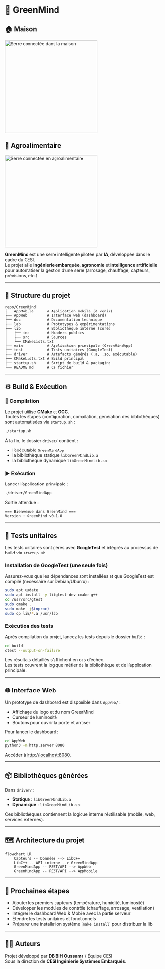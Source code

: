 # 🌱 GreenMind

## 🏠 Maison

<img src="lab/serreMaison.png" alt="Serre connectée dans la maison" width="300"/>

## 🥕 Agroalimentaire

<img src="lab/serreAgro.png" alt="Serre connectée en agroalimentaire" width="300"/>

**GreenMind** est une serre intelligente pilotée par **IA**, développée dans le cadre du CESI.  
Le projet allie **ingénierie embarquée**, **agronomie** et **intelligence artificielle** pour automatiser la gestion d’une serre (arrosage, chauffage, capteurs, prévisions, etc.).

---

## 📁 Structure du projet

```
repo/GreenMind
├── AppMobile      # Application mobile (à venir)
├── AppWeb         # Interface web (dashboard)
├── doc            # Documentation technique
├── lab            # Prototypes & expérimentations
├── lib            # Bibliothèque interne (core)
│   ├── inc        # Headers publics
│   ├── src        # Sources
│   └── CMakeLists.txt
├── main           # Application principale (GreenMindApp)
├── test           # Tests unitaires (GoogleTest)
├── driver         # Artefacts générés (.a, .so, exécutable)
├── CMakeLists.txt # Build principal
├── startup.sh     # Script de build & packaging
└── README.md      # Ce fichier
```

---

## ⚙️ Build & Exécution

### 🔨 Compilation

Le projet utilise **CMake** et **GCC**.  
Toutes les étapes (configuration, compilation, génération des bibliothèques) sont automatisées via `startup.sh` :

```bash
./startup.sh
```

À la fin, le dossier `driver/` contient :
- l’exécutable `GreenMindApp`
- la bibliothèque statique `libGreenMindLib.a`
- la bibliothèque dynamique `libGreenMindLib.so`

### ▶️ Exécution

Lancer l’application principale :

```bash
./driver/GreenMindApp
```

Sortie attendue :
```
=== Bienvenue dans GreenMind ===
Version : GreenMind v0.1.0
```

---

## 🧪 Tests unitaires

Les tests unitaires sont gérés avec **GoogleTest** et intégrés au processus de build via `startup.sh`.

### Installation de GoogleTest (une seule fois)

Assurez-vous que les dépendances sont installées et que GoogleTest est compilé (nécessaire sur Debian/Ubuntu) :

```bash
sudo apt update
sudo apt install -y libgtest-dev cmake g++
cd /usr/src/gtest
sudo cmake .
sudo make -j$(nproc)
sudo cp lib/*.a /usr/lib
```

### Exécution des tests

Après compilation du projet, lancez les tests depuis le dossier `build` :

```bash
cd build
ctest --output-on-failure
```

Les résultats détaillés s’affichent en cas d’échec.  
Les tests couvrent la logique métier de la bibliothèque et de l’application principale.

---

## 🌐 Interface Web

Un prototype de dashboard est disponible dans `AppWeb/` :

- Affichage du logo et du nom GreenMind
- Curseur de luminosité
- Boutons pour ouvrir la porte et arroser

Pour lancer le dashboard :

```bash
cd AppWeb
python3 -m http.server 8080
```
Accéder à [http://localhost:8080](http://localhost:8080).

---

## 📦 Bibliothèques générées

Dans `driver/` :
- **Statique** : `libGreenMindLib.a`
- **Dynamique** : `libGreenMindLib.so`

Ces bibliothèques contiennent la logique interne réutilisable (mobile, web, services externes).

---

## 🗺️ Architecture du projet

```mermaid
flowchart LR
    Capteurs -- Données --> LibC++
    LibC++ -- API interne --> GreenMindApp
    GreenMindApp -- REST/API --> AppWeb
    GreenMindApp -- REST/API --> AppMobile
```

---

## 🚀 Prochaines étapes

- Ajouter les premiers capteurs (température, humidité, luminosité)
- Développer les modules de contrôle (chauffage, arrosage, ventilation)
- Intégrer le dashboard Web & Mobile avec la partie serveur
- Étendre les tests unitaires et fonctionnels
- Préparer une installation système (`make install`) pour distribuer la lib

---

## 👨‍💻 Auteurs

Projet développé par **DBIBIH Oussama** / Équipe CESI  
Sous la direction de **CESI Ingénierie Systèmes Embarqués**.
